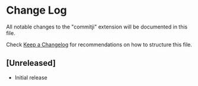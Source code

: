 # Change Log

All notable changes to the "commitji" extension will be documented in this file.

Check [Keep a Changelog](http://keepachangelog.com/) for recommendations on how to structure this file.

## [Unreleased]

- Initial release